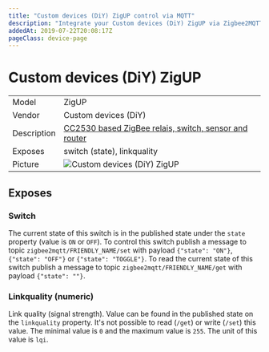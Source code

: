 ```yaml
---
title: "Custom devices (DiY) ZigUP control via MQTT"
description: "Integrate your Custom devices (DiY) ZigUP via Zigbee2MQTT with whatever smart home infrastructure you are using without the vendors bridge or gateway."
addedAt: 2019-07-22T20:08:17Z
pageClass: device-page
---
```


<!-- !!!! -->
<!-- ATTENTION: This file is auto-generated through docgen! -->
<!-- You can only edit the "Notes"-Section between the two comment lines "Notes BEGIN" and "Notes END". -->
<!-- Do not use h1 or h2 heading within "## Notes"-Section. -->
<!-- !!!! -->

# Custom devices (DiY) ZigUP

|     |     |
|-----|-----|
| Model | ZigUP  |
| Vendor  | Custom devices (DiY)  |
| Description | [CC2530 based ZigBee relais, switch, sensor and router](https://github.com/formtapez/ZigUP/) |
| Exposes | switch (state), linkquality |
| Picture | ![Custom devices (DiY) ZigUP](https://www.zigbee2mqtt.io/images/devices/ZigUP.jpg) |


<!-- Notes BEGIN: You can edit here. Add "## Notes" headline if not already present. -->


<!-- Notes END: Do not edit below this line -->


## Exposes

### Switch 
The current state of this switch is in the published state under the `state` property (value is `ON` or `OFF`).
To control this switch publish a message to topic `zigbee2mqtt/FRIENDLY_NAME/set` with payload `{"state": "ON"}`, `{"state": "OFF"}` or `{"state": "TOGGLE"}`.
To read the current state of this switch publish a message to topic `zigbee2mqtt/FRIENDLY_NAME/get` with payload `{"state": ""}`.

### Linkquality (numeric)
Link quality (signal strength).
Value can be found in the published state on the `linkquality` property.
It's not possible to read (`/get`) or write (`/set`) this value.
The minimal value is `0` and the maximum value is `255`.
The unit of this value is `lqi`.

